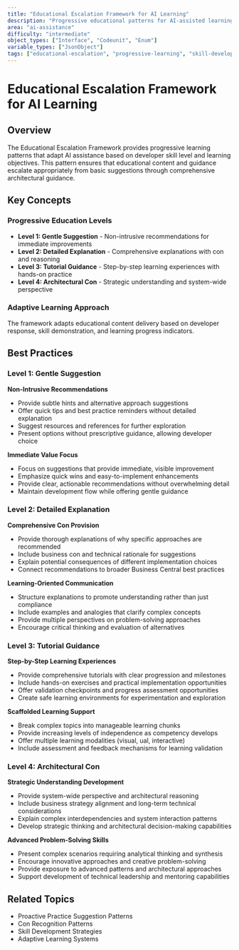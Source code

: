 ```yaml
---
title: "Educational Escalation Framework for AI Learning"
description: "Progressive educational patterns for AI-assisted learning in Business Central development with escalating complexity and guidance"
area: "ai-assistance" 
difficulty: "intermediate"
object_types: ["Interface", "Codeunit", "Enum"]
variable_types: ["JsonObject"]
tags: ["educational-escalation", "progressive-learning", "skill-development", "guided-learning", "complexity-management"]
---
```


# Educational Escalation Framework for AI Learning

## Overview

The Educational Escalation Framework provides progressive learning patterns that adapt AI assistance based on developer skill level and learning objectives. This pattern ensures that educational content and guidance escalate appropriately from basic suggestions through comprehensive architectural guidance.

## Key Concepts

### Progressive Education Levels
- **Level 1: Gentle Suggestion** - Non-intrusive recommendations for immediate improvements
- **Level 2: Detailed Explanation** - Comprehensive explanations with con and reasoning
- **Level 3: Tutorial Guidance** - Step-by-step learning experiences with hands-on practice
- **Level 4: Architectural Con** - Strategic understanding and system-wide perspective

### Adaptive Learning Approach
The framework adapts educational content delivery based on developer response, skill demonstration, and learning progress indicators.

## Best Practices

### Level 1: Gentle Suggestion

**Non-Intrusive Recommendations**
- Provide subtle hints and alternative approach suggestions
- Offer quick tips and best practice reminders without detailed explanation
- Suggest resources and references for further exploration
- Present options without prescriptive guidance, allowing developer choice

**Immediate Value Focus**
- Focus on suggestions that provide immediate, visible improvement
- Emphasize quick wins and easy-to-implement enhancements
- Provide clear, actionable recommendations without overwhelming detail
- Maintain development flow while offering gentle guidance

### Level 2: Detailed Explanation

**Comprehensive Con Provision**
- Provide thorough explanations of why specific approaches are recommended
- Include business con and technical rationale for suggestions
- Explain potential consequences of different implementation choices
- Connect recommendations to broader Business Central best practices

**Learning-Oriented Communication**
- Structure explanations to promote understanding rather than just compliance
- Include examples and analogies that clarify complex concepts
- Provide multiple perspectives on problem-solving approaches
- Encourage critical thinking and evaluation of alternatives

### Level 3: Tutorial Guidance

**Step-by-Step Learning Experiences**
- Provide comprehensive tutorials with clear progression and milestones
- Include hands-on exercises and practical implementation opportunities
- Offer validation checkpoints and progress assessment opportunities
- Create safe learning environments for experimentation and exploration

**Scaffolded Learning Support**
- Break complex topics into manageable learning chunks
- Provide increasing levels of independence as competency develops
- Offer multiple learning modalities (visual, ual, interactive)
- Include assessment and feedback mechanisms for learning validation

### Level 4: Architectural Con

**Strategic Understanding Development**
- Provide system-wide perspective and architectural reasoning
- Include business strategy alignment and long-term technical considerations
- Explain complex interdependencies and system interaction patterns
- Develop strategic thinking and architectural decision-making capabilities

**Advanced Problem-Solving Skills**
- Present complex scenarios requiring analytical thinking and synthesis
- Encourage innovative approaches and creative problem-solving
- Provide exposure to advanced patterns and architectural approaches
- Support development of technical leadership and mentoring capabilities

## Related Topics

- Proactive Practice Suggestion Patterns
- Con Recognition Patterns
- Skill Development Strategies
- Adaptive Learning Systems
